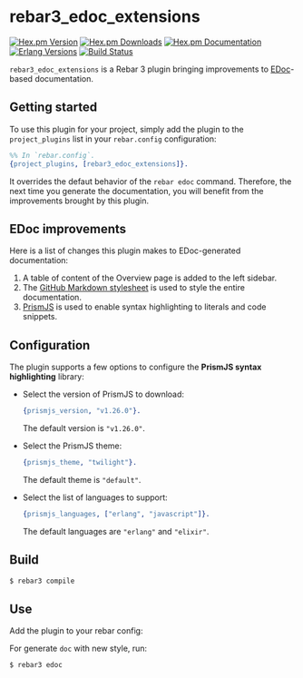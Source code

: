 # rebar3_edoc_extensions

[![Hex.pm Version][hexpm version]][hexpm]
[![Hex.pm Downloads][hexpm downloads]][hexpm]
[![Hex.pm Documentation][hexdocs documentation]][hexdocs]
[![Erlang Versions][erlang version badge]][gh]
[![Build Status][gh badge]][gh]

`rebar3_edoc_extensions` is a Rebar 3 plugin bringing improvements to
[EDoc](https://www.erlang.org/doc/apps/edoc/chapter.html)-based documentation.

## Getting started

To use this plugin for your project, simply add the plugin to the
`project_plugins` list in your `rebar.config` configuration:

```erlang
%% In `rebar.config`.
{project_plugins, [rebar3_edoc_extensions]}.
```

It overrides the defaut behavior of the `rebar edoc` command. Therefore, the
next time you generate the documentation, you will benefit from the
improvements brought by this plugin.

## EDoc improvements

Here is a list of changes this plugin makes to EDoc-generated documentation:

1. A table of content of the Overview page is added to the left sidebar.
2. The [GitHub Markdown stylesheet](https://github.com/sindresorhus/github-markdown-css)
   is used to style the entire documentation.
3. [PrismJS](https://prismjs.com/) is used to enable syntax highlighting to
   literals and code snippets.

## Configuration

The plugin supports a few options to configure the **PrismJS syntax
highlighting** library:

*   Select the version of PrismJS to download:
    ```erlang
    {prismjs_version, "v1.26.0"}.
    ```

    The default version is `"v1.26.0"`.

*   Select the PrismJS theme:
    ```erlang
    {prismjs_theme, "twilight"}.
    ```

    The default theme is `"default"`.

*   Select the list of languages to support:
    ```erlang
    {prismjs_languages, ["erlang", "javascript"]}.
    ```

    The default languages are `"erlang"` and `"elixir"`.

## Build

```sh
$ rebar3 compile
```

## Use

Add the plugin to your rebar config:

For generate `doc` with new style, run:
```sh
$ rebar3 edoc
```

<!-- Badges -->
[hexpm]: https://hex.pm/packages/rebar3_edoc_extensions
[hexpm version]: https://img.shields.io/hexpm/v/rebar3_edoc_extensions.svg?style=flat-square
[hexpm downloads]: https://img.shields.io/hexpm/dt/rebar3_edoc_extensions.svg?style=flat-square
[hexdocs documentation]: https://img.shields.io/badge/hex-docs-purple.svg?style=flat-square
[hexdocs]: https://hexdocs.pm/rebar3_edoc_extensions
[gh]: https://github.com/vkatsuba/rebar3_edoc_extensions/actions/workflows/ci.yaml
[gh badge]: https://img.shields.io/github/workflow/status/vkatsuba/rebar3_edoc_extensions/CI?style=flat-square
[erlang version badge]: https://img.shields.io/badge/erlang-22.X%20to%2024.X-blue.svg?style=flat-square
